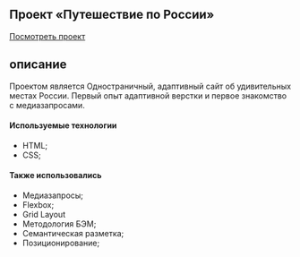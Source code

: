 ## Проект «Путешествие по России»

[Посмотреть проект](https://LRU-ROSE.github.io/russian-travel/)
## описание
Проектом является Одностраничный, адаптивный сайт об удивительных местах России.
Первый опыт адаптивной верстки и первое знакомство с медиазапросами.
#### Используемые технологии
  * HTML;
  * CSS;
#### Также использовались
  * Медиазапросы;
  * Flexbox;
  * Grid Layout
  * Методология БЭМ;
  * Семантическая разметка;
  * Позиционирование;

